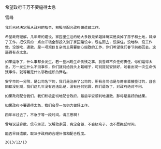 希望政府千万不要逼得太急

雪峰


    我们已经决定服从政府的指令，积极地配合政府做遣散工作。

    希望政府理解，几年来的建设，家园里生活的绝大多数兄弟姐妹确实是卖掉了房子和土地，辞掉了工作，把仅有的一点血汗钱全部投入到了家园建设中，现在回去，没房住，没地种，没工作做，没饭吃，遣散，是一项艰巨复杂而且需要耐心细致的工作，你们希望我们春节前都回去，这逼得有点太急。

    如果逼急了，什么事都会发生，若一旦出现生命伤残之事，我雪峰不负任何责任，你们逼得太急，万一发生什么不测事件，你们就别给我头上戴帽子，可别提前安排好，盼着出现一次生命伤残事件，就等着定什么邪教组织的罪名。

    安宁市的一分院，是公司名下的，我们是注册了公司的，所有合同也是与房东直接签订的，且合同都没到期，我们这几年没有违法乱纪，没有任何犯罪，你们逼急了，对政府绝对不利。

    如果政府配合我们，我们积极密切地配合政府，最后平安顺利地遣散，那将是最好的结果。

    如果政府不要逼得太急，我们会尽一切努力做好工作。

    四年半过去了，不急于等一段时间，请三思啊！

    雪峰说话算数，信守承诺，说解散家园，肯定会做，不会绕弯子，也不愿拖延时间。

    能否早日遣散，取决于政府的合理补偿和配合程度。

    2013/12/13



